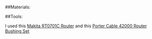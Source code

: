 ##Materials:

##Tools:

I used this [Makita RT0701C Router](https://www.amazon.com/Makita-RT0701C-1-1-Compact-Router/dp/B07DBY885M)
and this [Porter Cable 42000 Router Bushing Set](https://www.amazon.com/PORTER-CABLE-42000-9-Piece-Template-Guide/dp/B0000222V1)

